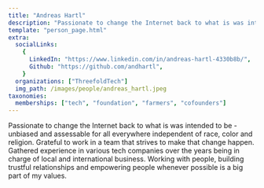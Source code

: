 ```yaml
---
title: "Andreas Hartl"
description: "Passionate to change the Internet back to what is was intended to be."
template: "person_page.html"
extra:
  socialLinks:
    {
      LinkedIn: "https://www.linkedin.com/in/andreas-hartl-4330b8b/",
      Github: "https://github.com/andhartl",
    }
  organizations: ["ThreefoldTech"]
  img_path: /images/people/andreas_hartl.jpeg
taxonomies:
  memberships: ["tech", "foundation", "farmers", "cofounders"]
---
```


Passionate to change the Internet back to what is was intended to be - unbiased and assessable for all everywhere independent of race, color and religion. Grateful to work in a team that strives to make that change happen. Gathered experience in various tech companies over the years being in charge of local and international business. Working with people, building trustful relationships and empowering people whenever possible is a big part of my values.
